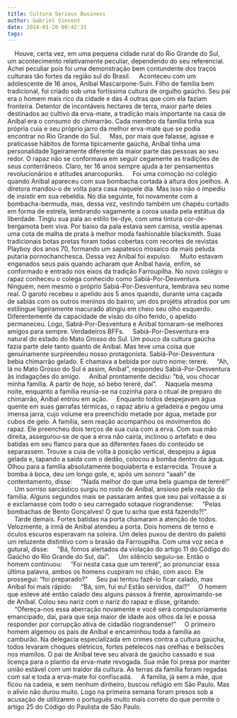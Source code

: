 ```yaml
---
title: Cultura Serious Business
author: Gabriel Vincent
date: 2014-01-20 00:42:31
tags:
---
```


&nbsp;&nbsp;&nbsp;&nbsp;Houve, certa vez, em uma pequena cidade rural do Rio Grande do Sul, um acontecimento relativamente peculiar, dependendo do seu referencial. Achei peculiar pois foi uma demonstração bem contundente dos traços culturais tão fortes da região sul do Brasil.
&nbsp;&nbsp;&nbsp;&nbsp;Aconteceu com um adolescente de 16 anos, Aníbal Mascarpone-Suín. Filho de família bem tradicional, foi criado sob uma fortíssima cultura de orgulho gaúcho. Seu pai era o homem mais rico da cidade e das 4 outras que com ela faziam fronteira. Detentor de incontáveis hectares de terra, maior parte deles destinados ao cultivo da erva-mate, a tradição mais importante na casa de Aníbal era o consumo do chimarrão. Cada membro da família tinha sua própria cuia e seu próprio jarro da melhor erva-mate que se podia encontrar no Rio Grande do Sul.
&nbsp;&nbsp;&nbsp;&nbsp;Mas, por mais que falasse, agisse e praticasse hábitos de forma tipicamente gaúcha, Aníbal tinha uma personalidade ligeiramente diferente da maior parte das pessoas ao seu redor. O rapaz não se conformava em seguir cegamente as tradições de seus conterrâneos. Claro, ter 16 anos sempre ajuda a ter pensamentos revolucionários e atitudes anarcopunks.
&nbsp;&nbsp;&nbsp;&nbsp;Foi uma comoção no colégio quando Aníbal apareceu com sua bombacha cortada à altura dos joelhos. A diretora mandou-o de volta para casa naquele dia. Mas isso não o impediu de insistir em sua rebeldia. No dia seguinte, foi novamente com a bombacha-bermuda, mas, dessa vez, vestindo também um chapéu cortado em forma de estrela, lembrando vagamente a coroa usada pela estátua da liberdade. Tingiu sua pala ao estilo tie-dye, com uma tintura cor-de-bergamota bem viva. Por baixo da pala estava sem camisa, vestia apenas uma cota de malha de prata à melhor moda fashionable blacksmith. Suas tradicionais botas pretas foram todas cobertas com recortes de revistas Playboy dos anos 70, formando um sapatesco mosaico da mais peluda putaria pornochanchesca. Dessa vez Aníbal foi expulso.
&nbsp;&nbsp;&nbsp;&nbsp;Muito estavam enganados seus pais quando acharam que Aníbal havia, enfim, se conformado e entrado nos eixos da tradição Farroupilha. No novo colégio o rapaz conheceu o colega conhecido como Sabiá-Por-Desventura. Ninguém, nem mesmo o próprio Sabiá-Por-Desventura, lembrava seu nome real. O garoto recebeu o apelido aos 5 anos quando, durante uma caçada de sabiás com os outros meninos do bairro, um dos projétis atirados por um estilingue ligeiramente inacurado atingiu em cheio seu olho esquerdo. Diferentemente da capacidade de visão do olho ferido, o apelido permaneceu. Logo, Sabiá-Por-Desventura e Aníbal tornaram-se melhores amigos para sempre. Verdadeiros BFFs.
&nbsp;&nbsp;&nbsp;&nbsp;Sabiá-Por-Desventura era natural do estado do Mato Grosso do Sul. Um pouco da cultura gaúcha fazia parte dele tanto quanto de Aníbal. Mas teve uma coisa que genuinamente surpreendeu nosso protagonista. Sabiá-Por-Desventura bebia chimarrão gelado. E chamava a bebida por outro nome: tereré.
&nbsp;&nbsp;&nbsp;&nbsp;“Ah, lá no Mato Grosso do Sul é assim, Aníbal”, respondeu Sabiá-Por-Desventura às indagações do amigo.
&nbsp;&nbsp;&nbsp;&nbsp;Aníbal prontamente decidiu: “bá, vou chocar minha família. A partir de hoje, só bebo tereré, daí”.
&nbsp;&nbsp;&nbsp;&nbsp;Naquela mesma noite, enquanto a família reunia-se na cozinha para o ritual de preparo do chimarrão, Aníbal entrou em ação.
&nbsp;&nbsp;&nbsp;&nbsp;Enquanto todos despejavam água quente em suas garrafas térmicas, o rapaz abriu a geladeira e pegou uma imensa jarra, cujo volume era preenchido metade por água, metade por cubos de gelo. A família, sem reação acompanhou os movimentos do rapaz. Ele preencheu dois terços de sua cuia com a erva. Com sua mão direita, assegurou-se de que a erva não cairia, inclinou o artefato e deu batidas em seu flanco para que as diferentes fases do conteúdo se separassem. Trouxe a cuia de volta à posição vertical, despejou a água gelada e, tapando a saída com o dedão, colocou a bomba dentro da água. Olhou para a família absolutamente boquiaberta e estarrecida. Trouxe a bomba à boca, deu um longo gole, e, após um sonoro “aaah” de contentamento, disse:
&nbsp;&nbsp;&nbsp;&nbsp;“Nada melhor do que uma bela guampa de tereré!”
&nbsp;&nbsp;&nbsp;&nbsp;Um sorriso sarcástico surgiu no rosto de Aníbal, ansioso pela reação da família. Alguns segundos mais se passaram antes que seu pai voltasse a si e exclamasse com todo o seu carregado sotaque riograndense:
&nbsp;&nbsp;&nbsp;&nbsp;“Pelas bombachas de Bento Gonçalves! O que tu acha que está fazendo?!”.
&nbsp;&nbsp;&nbsp;&nbsp;Tarde demais. Fortes batidas na porta chamaram a atenção de todos. Velozmente, a irmã de Aníbal atendeu a porta. Dois homens de terno e óculos escuros esperavam na soleira. Um deles puxou de dentro do paletó um reluzente distintivo com o brasão da Farroupilha. Com uma voz seca e gutural, disse:
&nbsp;&nbsp;&nbsp;&nbsp;“Bá, fomos alertados da violação do artigo 11 do Código do Gaúcho do Rio Grande do Sul, daí”.
&nbsp;&nbsp;&nbsp;&nbsp;Um silêncio seguiu-se. Então o homem continuou:
&nbsp;&nbsp;&nbsp;&nbsp;“Foi nesta casa que um tereré”, ao pronunciar essa última palavra, ambos os homens cuspiram no chão, com asco. Ele prossegui: “foi preparado?”
&nbsp;&nbsp;&nbsp;&nbsp;Seu pai tentou fazê-lo ficar calado, mas Aníbal foi mais rápido:
&nbsp;&nbsp;&nbsp;&nbsp;“Bá, sim, fui eu! Estão servidos, daí?”
&nbsp;&nbsp;&nbsp;&nbsp;O homem que esteve até então calado deu alguns passos à frente, aproximando-se de Aníbal. Colou seu nariz com o nariz do rapaz e disse, gritando:
&nbsp;&nbsp;&nbsp;&nbsp;“Ofereça-nos essa aberração novamente e você será compulsoriamente emancipado, daí, para que seja maior de idade aos olhos da lei e possa responder por corrupção ativa de cidadão riograndense!”
&nbsp;&nbsp;&nbsp;&nbsp;O primeiro homem algemou os pais de Aníbal e encaminhou toda a família ao camburão. Na delegacia especializada em crimes contra a cultura gaúcha, todos levaram choques elétricos, fortes petelecos nas orelhas e beliscões nos mamilos. O pai de Aníbal teve seu alvará de gaúcho cassado e sua licença para o plantio da erva-mate revogada. Sua mãe foi presa por manter união estável com um traidor da cultura. As terras da família foram regadas com sal e toda a erva-mate foi confiscada.
&nbsp;&nbsp;&nbsp;&nbsp;A família, já sem a mãe, que ficou na cadeia, e sem nenhum dinheiro, buscou refúgio em São Paulo. Mas o alívio não durou muito. Logo na primeira semana foram presos sob a acusação de utilizarem o português muito mais correto do que permite o artigo 25 do Código do Paulista de São Paulo.